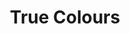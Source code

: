 ---
title: "True Colours"
video: ""
type: "Sweet"
vintage: "2019"
grape: "Mataro and Grenache"
abv: "13% Alchohol"
region: "Australia"
rating: "fourhalf"
pairings: []
tags: []
class: postSingle
---